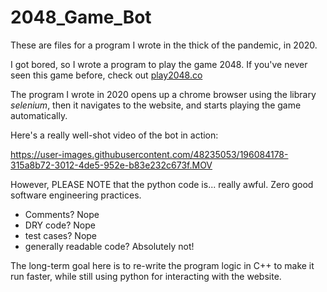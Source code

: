 # 2048_Game_Bot

These are files for a program I wrote in the thick of the pandemic, in 2020.

I got bored, so I wrote a program to play the game 2048. 
If you've never seen this game before, check out [play2048.co](https::/play2048.co)

The program I wrote in 2020 opens up a chrome browser using the library
*selenium*, then it navigates to the website, and starts playing the game automatically. 

Here's a really well-shot video of the bot in action:

https://user-images.githubusercontent.com/48235053/196084178-315a8b72-3012-4de5-952e-b83e232c673f.MOV


However, PLEASE NOTE that the python code is... really awful.
Zero good software engineering practices.
* Comments? Nope
* DRY code? Nope
* test cases? Nope
* generally readable code? Absolutely not! 

The long-term goal here is to re-write the program logic in C++ to make it run faster, while still using python for interacting with the website. 
